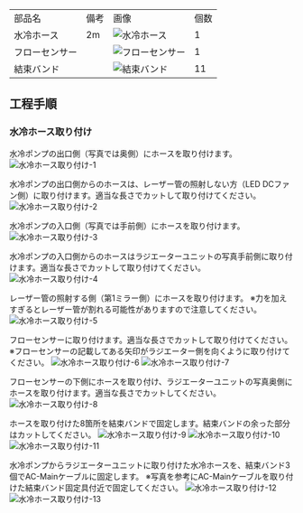<table class="packing-list">
    <tbody>
        <tr>
            <td>部品名</td>
            <td>備考</td>
            <td class="packing-img">画像</td>
            <td>個数</td>
        </tr>
        <tr>
            <td>水冷ホース</td>
            <td>2m</td>
            <td><img src="./images/packing/026.jpg" alt="水冷ホース"></td>
            <td>1</td>
        </tr>
        <tr>
            <td>フローセンサー</td>
            <td></td>
            <td><img src="./images/packing/061.jpg" alt="フローセンサー"></td>
            <td>1</td>
        </tr>
        <tr>
            <td>結束バンド</td>
            <td></td>
            <td><img src="./images/packing/038.jpg" alt="結束バンド"></td>
            <td>11</td>
        </tr>
    </tbody>
</table>

## 工程手順

### 水冷ホース取り付け
水冷ポンプの出口側（写真では奥側）にホースを取り付けます。
<img src="./images/23-1/001.jpg" alt="水冷ホース取り付け-1">

水冷ポンプの出口側からのホースは、レーザー管の照射しない方（LED DCファン側）に取り付けます。適当な長さでカットして取り付けてください。
<img src="./images/23-1/002.jpg" alt="水冷ホース取り付け-2">

水冷ポンプの入口側（写真では手前側）にホースを取り付けます。
<img src="./images/23-1/003.jpg" alt="水冷ホース取り付け-3">

水冷ポンプの入口側からのホースはラジエーターユニットの写真手前側に取り付けます。適当な長さでカットして取り付けてください。
<img src="./images/23-1/004.jpg" alt="水冷ホース取り付け-4">

レーザー管の照射する側（第1ミラー側）にホースを取り付けます。
※力を加えすぎるとレーザー管が割れる可能性がありますので注意してください。
<img src="./images/23-1/005.jpg" alt="水冷ホース取り付け-5">

フローセンサーに取り付けます。適当な長さでカットして取り付けてください。
※フローセンサーの記載してある矢印がラジエーター側を向くように取り付けてください。
<img src="./images/23-1/006.jpg" alt="水冷ホース取り付け-6">
<img src="./images/23-1/007.jpg" alt="水冷ホース取り付け-7">

フローセンサーの下側にホースを取り付け、ラジエーターユニットの写真奥側にホースを取り付けます。適当な長さでカットしてください。
<img src="./images/23-1/008.jpg" alt="水冷ホース取り付け-8">

ホースを取り付けた8箇所を結束バンドで固定します。結束バンドの余った部分はカットしてください。
<img src="./images/23-1/009.jpg" alt="水冷ホース取り付け-9">
<img src="./images/23-1/010.jpg" alt="水冷ホース取り付け-10">
<img src="./images/23-1/011.jpg" alt="水冷ホース取り付け-11">

水冷ポンプからラジエーターユニットに取り付けた水冷ホースを、結束バンド3個でAC-Mainケーブルに固定します。
※写真を参考にAC-Mainケーブルを取り付けた結束バンド固定具付近で固定してください。
<img src="./images/23-1/012.jpg" alt="水冷ホース取り付け-12">
<img src="./images/23-1/013.jpg" alt="水冷ホース取り付け-13">
